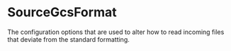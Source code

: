 # SourceGcsFormat

The configuration options that are used to alter how to read incoming files that deviate from the standard formatting.

